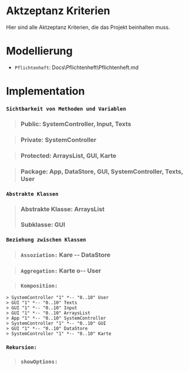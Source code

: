 # Aktzeptanz Kriterien

Hier sind alle Aktzeptanz Kriterien, die das Projekt beinhalten muss.

# Modellierung


- `Pflichtenheft`: Docs\Pflichtenheft\Pflichtenheft.md





# Implementation 


 ### `Sichtbarkeit von Methoden und Variablen` 

  > ### Public: SystemController, Input, Texts

  > ### Private: SystemController

  > ### Protected: ArraysList, GUI, Karte
  
  > ### Package: App, DataStore, GUI, SystemController, Texts, User

   ### `Abstrakte Klassen` 

> ### Abstrakte Klasse: ArraysList
> ### Subklasse: GUI

   ### `Beziehung zwischen Klassen` 
  > ### `Assoziation:` Kare -- DataStore

  > ### `Aggregation:` Karte o-- User

  > ### `Komposition:` 

    > SystemController "1" *-- "0..10" User 
    > GUI "1" *-- "0..10" Texts
    > GUI "1" *-- "0..10" Input
    > GUI "1" *-- "0..10" ArraysList
    > App "1" *-- "0..10" SystemController
    > SystemController "1" *-- "0..10" GUI
    > GUI "1" *-- "0..10" DataStore
    > SystemController "1" *-- "0..10" Karte

   ### `Rekursion:` 
   > ### `showOptions:` 
